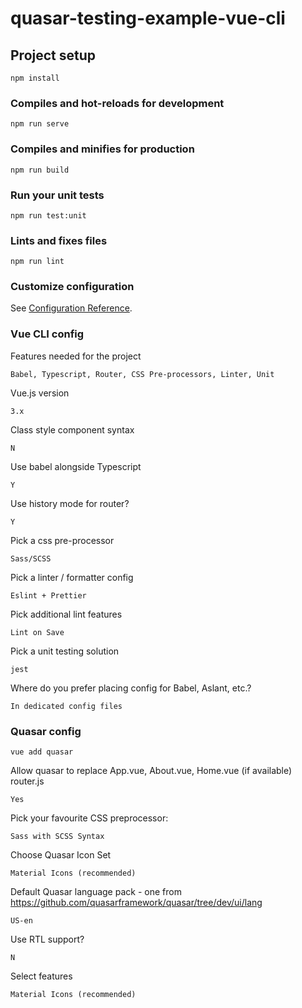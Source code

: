 # quasar-testing-example-vue-cli

## Project setup
```
npm install
```

### Compiles and hot-reloads for development
```
npm run serve
```

### Compiles and minifies for production
```
npm run build
```

### Run your unit tests
```
npm run test:unit
```

### Lints and fixes files
```
npm run lint
```

### Customize configuration
See [Configuration Reference](https://cli.vuejs.org/config/).

### Vue CLI config

Features needed for the project
```
Babel, Typescript, Router, CSS Pre-processors, Linter, Unit
```
Vue.js version
```
3.x
```
Class style component syntax
```
N
```
Use babel alongside Typescript
```
Y
```
Use history mode for router?
```
Y
```
Pick a css pre-processor
```
Sass/SCSS
```
Pick a linter / formatter config
```
Eslint + Prettier
```
Pick additional lint features
```
Lint on Save
```
Pick a unit testing solution
```
jest
```
Where do you prefer placing config for Babel, Aslant, etc.?
```
In dedicated config files
```
### Quasar config
```
vue add quasar
```
Allow quasar to replace App.vue, About.vue, Home.vue (if available) router.js
```
Yes
```
Pick your favourite CSS preprocessor:
```
Sass with SCSS Syntax
```
Choose Quasar Icon Set
```
Material Icons (recommended)
```
Default Quasar language pack - one from https://github.com/quasarframework/quasar/tree/dev/ui/lang
```
US-en
```
Use RTL support?
```
N
```
Select features
```
Material Icons (recommended)
```

